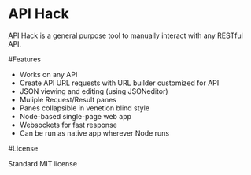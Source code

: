API Hack
=======

API Hack is a general purpose tool to manually interact with any RESTful API.

#Features

- Works on any API
- Create API URL requests with URL builder customized for API
- JSON viewing and editing (using JSONeditor)
- Muliple Request/Result panes
- Panes collapsible in venetion blind style
- Node-based single-page web app
- Websockets for fast response
- Can be run as native app wherever Node runs

#License

Standard MIT license
